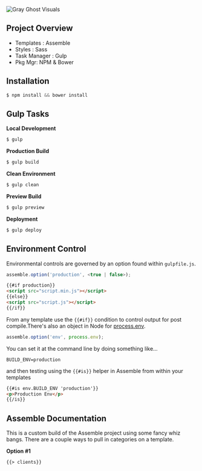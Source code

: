 ![Gray Ghost Visuals](https://dl.dropboxusercontent.com/u/41114960/github/ggv/site.png)

## Project Overview

 - Templates : Assemble
 - Styles : Sass
 - Task Manager : Gulp
 - Pkg Mgr: NPM & Bower

## Installation

```javascript
$ npm install && bower install
```

## Gulp Tasks

**Local Development**

```javascript
$ gulp
```

**Production Build**

```javascript
$ gulp build
```

**Clean Environment**

```javascript
$ gulp clean
```

**Preview Build**

```javascript
$ gulp preview
```

**Deployment**

```javascript
$ gulp deploy
```

## Environment Control

Environmental controls are governed by an option found within ``gulpfile.js``.

```javascript
assemble.option('production', <true | false>);
```

```html
{{#if production}}
<script src="script.min.js"></script>
{{else}}
<script src="script.js"></script>
{{/if}}
```

From any template use the ``{{#if}}`` condition to control output for post compile.There's also an object in Node for [process.env](https://nodejs.org/api/process.html#process_process_env).

```javascript
assemble.option('env', process.env);
```

You can set it at the command line by doing something like…

```shell
BUILD_ENV=production
```

and then testing using the ``{{#is}}`` helper in Assemble from within your templates

```html
{{#is env.BUILD_ENV 'production'}}
<p>Production Env</p>
{{/is}}
```

## Assemble Documentation

This is a custom build of the Assemble project using some fancy whiz bangs. There are a couple ways to pull in categories on a template.

**Option #1**
```html
{{> clients}}
```